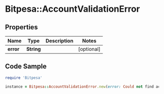 # Bitpesa::AccountValidationError

## Properties

Name | Type | Description | Notes
------------ | ------------- | ------------- | -------------
**error** | **String** |  | [optional] 

## Code Sample

```ruby
require 'Bitpesa'

instance = Bitpesa::AccountValidationError.new(error: Could not find account)
```


